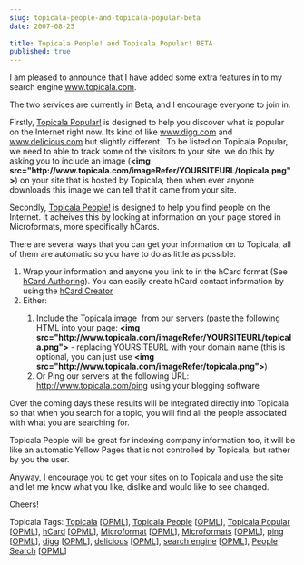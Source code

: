 ```yaml
---
slug: topicala-people-and-topicala-popular-beta
date: 2007-08-25
 
title: Topicala People! and Topicala Popular! BETA
published: true
---
```

<p>I am pleased to announce that I have added some extra features in to my search engine <a href="http://www.topicala.com">www.topicala.com</a>.</p> <p>The two services are currently in Beta, and I encourage everyone to join in.</p> <p>Firstly, <a href="http://www.topicala.com/popular/" title="Topialca Popular">Topicala Popular!</a> is designed to help you discover what is popular on the Internet right now. Its kind of like <a href="http://www.digg.com">www.digg.com</a> and <a href="http://www.delicious.com">www.delicious.com</a> but slightly different.  To be listed on Topicala Popular, we need to able to track some of the visitors to your site, we do this by asking you to include an image (<strong>&lt;img src="http://www.topicala.com/imageRefer/YOURSITEURL/topicala.png"&gt;</strong>) on your site that is hosted by Topicala, then when ever anyone downloads this image we can tell that it came from your site.</p> <p>Secondly, <a href="http://www.topicala.com/people" title="People Search Engine">Topicala People!</a> is designed to help you find people on the Internet. It acheives this by looking at information on your page stored in Microformats, more specifically hCards.</p> <p>There are several ways that you can get your information on to Topicala, all of them are automatic so you have to do as little as possible.</p> <ol> <li>Wrap your information and anyone you link to in the hCard format (See <a href="http://microformats.org/wiki/hcard-authoring" title="http://microformats.org/wiki/hcard-authoring">hCard Authoring</a>). You can easily create hCard contact information by using the <a href="http://microformats.org/code/hcard/creator" title="http://microformats.org/code/hcard/creator">hCard Creator</a>
</li> <li>Either:</li> <ol> <li>Include the Topicala image  from our servers (paste the following HTML into your page: <strong>&lt;img src="http://www.topicala.com/imageRefer/YOURSITEURL/topicala.png"&gt;</strong> - replacing YOURSITEURL with your domain name (this is optional, you can just use <strong>&lt;img src="http://www.topicala.com/imageRefer/topicala.png"&gt;</strong>)</li> <li>Or Ping our servers at the following URL: <a href="http://www.topicala.com/ping">http://www.topicala.com/ping</a> using your blogging software</li>
</ol>
</ol> <p>Over the coming days these results will be integrated directly into Topicala so that when you search for a topic, you will find all the people associated with what you are searching for.</p> <p>Topicala People will be great for indexing company information too, it will be like an automatic Yellow Pages that is not controlled by Topicala, but rather by you the user.</p> <p>Anyway, I encourage you to get your sites on to Topicala and use the site and let me know what you like, dislike and would like to see changed.</p> <p>Cheers!</p> <div class="wlWriterSmartContent" style="padding-right: 0px; display: inline; padding-left: 0px; padding-bottom: 0px; margin: 0px; padding-top: 0px;">Topicala Tags: <a href="http://www.topicala.com/tag/Topicala" rel="tag">Topicala</a> [<a href="http://www.topicala.com/opml/Topicala.opml">OPML</a>], <a href="http://www.topicala.com/tag/Topicala%20People" rel="tag">Topicala People</a> [<a href="http://www.topicala.com/opml/Topicala%20People.opml">OPML</a>], <a href="http://www.topicala.com/tag/Topicala%20Popular" rel="tag">Topicala Popular</a> [<a href="http://www.topicala.com/opml/Topicala%20Popular.opml">OPML</a>], <a href="http://www.topicala.com/tag/hCard" rel="tag">hCard</a> [<a href="http://www.topicala.com/opml/hCard.opml">OPML</a>], <a href="http://www.topicala.com/tag/Microformat" rel="tag">Microformat</a> [<a href="http://www.topicala.com/opml/Microformat.opml">OPML</a>], <a href="http://www.topicala.com/tag/Microformats" rel="tag">Microformats</a> [<a href="http://www.topicala.com/opml/Microformats.opml">OPML</a>], <a href="http://www.topicala.com/tag/ping" rel="tag">ping</a> [<a href="http://www.topicala.com/opml/ping.opml">OPML</a>], <a href="http://www.topicala.com/tag/digg" rel="tag">digg</a> [<a href="http://www.topicala.com/opml/digg.opml">OPML</a>], <a href="http://www.topicala.com/tag/delicious" rel="tag">delicious</a> [<a href="http://www.topicala.com/opml/delicious.opml">OPML</a>], <a href="http://www.topicala.com/tag/search%20engine" rel="tag">search engine</a> [<a href="http://www.topicala.com/opml/search%20engine.opml">OPML</a>], <a href="http://www.topicala.com/tag/People%20Search" rel="tag">People Search</a> [<a href="http://www.topicala.com/opml/People%20Search.opml">OPML</a>]</div><div class="blogger-post-footer"><img class="posterous_download_image" src="https://blogger.googleusercontent.com/tracker/8109338-2001069576511209405?l=www.kinlan.co.uk%2Findex.html" height="1" alt="" width="1" /></div>

